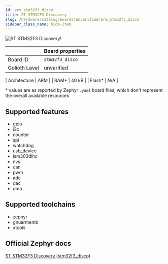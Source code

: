 ```yaml
---
id: arm_stm32f3_disco
title: ST STM32F3 Discovery
slug: /hardware/catalog/boards/unverified/arm_stm32f3_disco
sidebar_class_name: hide-item
---
```


[//]: # (This is an auto-generated file, do not edit! Changes to it will be lost upon re-generation)

![ST STM32F3 Discovery!](/img/boards/arm/stm32f3_disco.jpg "ST STM32F3 Discovery")

|                | Board properties     |
| -------------  | -------------------- |
| Board ID       | `stm32f3_disco` |
| Golioth Level  | unverified       |

| Architecture   | ARM |
| RAM*           | 40 kB |
| Flash*         | N/A |

\* values are as reported by Zephyr `.yaml` board files, which don't represent the overall available resources



## Supported features

* gpio
* i2c
* counter
* spi
* watchdog
* usb_device
* lsm303dlhc
* nvs
* can
* pwm
* adc
* dac
* dma

## Supported toolchains

* zephyr
* gnuarmemb
* xtools

## Official Zephyr docs

[ST STM32F3 Discovery (stm32f3_disco)](https://docs.zephyrproject.org/latest/boards/arm/stm32f3_disco/doc/index.html)
